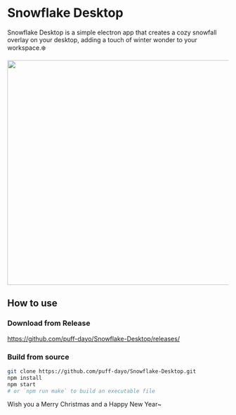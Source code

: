 # Snowflake Desktop 

Snowflake Desktop is a simple electron app that creates a cozy snowfall overlay on your desktop, adding a touch of winter wonder to your workspace.❄️

<img src="https://github.com/user-attachments/assets/425ccba5-7227-4432-881f-a0a09222efb6" width="512" height="auto">

## How to use

### Download from Release

https://github.com/puff-dayo/Snowflake-Desktop/releases/

### Build from source

```bash
git clone https://github.com/puff-dayo/Snowflake-Desktop.git
npm install
npm start
# or `npm run make` to build an executable file
```


Wish you a Merry Christmas and a Happy New Year~
